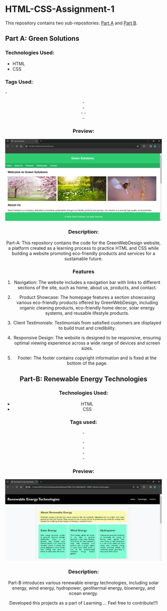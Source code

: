 # HTML-CSS-Assignment-1

This repository contains two sub-repositories: [Part A](https://github.com/mueezbaig/HTML-CSS-ASSIGNMENT-1/tree/main/PART%20A) and [Part B](https://github.com/mueezbaig/HTML-CSS-ASSIGNMENT-1/blob/main/PART-B/snapshots/contact.png).

## Part A: Green Solutions

### Technologies Used:
- HTML
- CSS

### Tags Used:
-<header>
-<footer>
-<nav>
-<image>
-<section>
-<article>

### Preview:
[![Part A Preview](https://github.com/mueezbaig/HTML-CSS-ASSIGNMENT-1/blob/main/PART%20A/Snapshots/Home_page.png)](https://github.com/mueezbaig/HTML-CSS-ASSIGNMENT-1/tree/main/PART%20A)

### Description:
Part-A: This repository contains the code for the GreenWebDesign website, a platform created as a learning process to practice HTML and CSS while building a website promoting eco-friendly products and services for a sustainable future.

### Features

1. Navigation: The website includes a navigation bar with links to different sections of the site, such as home, about us, products, and contact.

2. Product Showcase: The homepage features a section showcasing various eco-friendly products offered by GreenWebDesign, including organic cleaning products, eco-friendly home decor, solar energy systems, and reusable lifestyle products.

3. Client Testimonials: Testimonials from satisfied customers are displayed to build trust and credibility.

4. Responsive Design: The website is designed to be responsive, ensuring optimal viewing experience across a wide range of devices and screen sizes.

5. Footer: The footer contains copyright information and is fixed at the bottom of the page.

## Part-B: Renewable Energy Technologies

### Technologies Used:
- HTML
- CSS

### Tags used:

-<nav>
-<header>
-<main>
-<section>
-<form>

### Preview:
[![Part B Preview](https://github.com/mueezbaig/HTML-CSS-ASSIGNMENT-1/blob/main/PART-B/snapshots/home.png)](https://github.com/mueezbaig/HTML-CSS-ASSIGNMENT-1/tree/main/PART-B)

### Description:
Part-B introduces various renewable energy technologies, including solar energy, wind energy, hydropower, geothermal energy, bioenergy, and ocean energy.

Developed this projects as a part of Learning....
Feel free to contribute!!1
